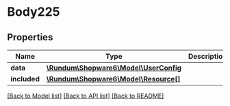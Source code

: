 # Body225

## Properties
Name | Type | Description | Notes
------------ | ------------- | ------------- | -------------
**data** | [**\Rundum\Shopware6\Model\UserConfig**](UserConfig.md) |  | [optional] 
**included** | [**\Rundum\Shopware6\Model\Resource[]**](Resource.md) |  | [optional] 

[[Back to Model list]](../../README.md#documentation-for-models) [[Back to API list]](../../README.md#documentation-for-api-endpoints) [[Back to README]](../../README.md)


